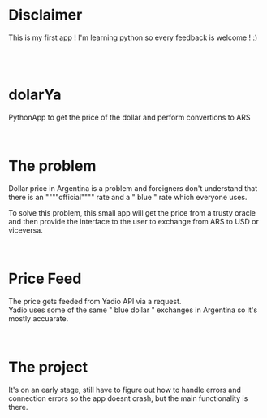 # Disclaimer
This is my first app ! I'm learning python so every feedback is welcome ! :)

<br/>
<br/>

# dolarYa
PythonApp to get the price of the dollar and perform convertions to ARS

<br/>

# The problem
Dollar price in Argentina is a problem and foreigners don't understand that there is an """"official"""" rate and a " blue " rate which everyone uses.

To solve this problem, this small app will get the price from a trusty oracle and then provide the interface to the user to exchange from ARS to USD or viceversa.

<br/>

# Price Feed
The price gets feeded from Yadio API via a request. <br/>
Yadio uses some of the same " blue dollar " exchanges in Argentina so it's mostly accuarate.

<br/>

# The project

It's on an early stage, still have to figure out how to handle errors and connection errors so the app doesnt crash, but the main functionality is there.
